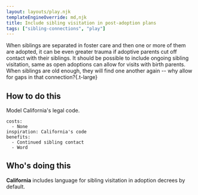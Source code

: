 ```yaml
---
layout: layouts/play.njk
templateEngineOverride: md,njk
title: Include sibling visitation in post-adoption plans
tags: ["sibling-connections", "play"]
---
```


When siblings are separated in foster care and then one or more of them are adopted, it can be even greater trauma if adoptive parents cut off contact with their siblings. It should be possible to include ongoing sibling visitation, same as open adoptions can allow for visits with birth parents. When siblings are old enough, they will find one another again -- why allow for gaps in that connection?{.t-large}

## How to do this

Model California's legal code.

    costs:
      - None
    inspiration: California's code
    benefits:
      - Continued sibling contact
      - Word

## Who's doing this

**California** includes language for sibling visitation in adoption decrees by default.